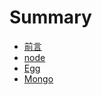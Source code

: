 # Summary

* [前言](README.md)
* [node](node/README.md)
* [Egg](egg/README.md)
* [Mongo](mongo/README.md)


